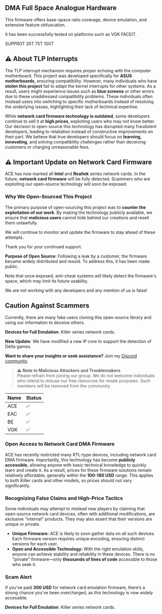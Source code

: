 ## DMA Full Space Analogue Hardware

This firmware offers base-space ratio coverage, device emulation, and extensive feature obfuscation. 

It has been successfully tested on platforms such as VGK FACEIT.

SUPPROT 35T 75T 100T

## ⚠️ About TLP Interrupts

The TLP interrupt mechanism requires proper echoing with the computer motherboard. This project was developed specifically for **ASUS motherboards**, ensuring compatibility. However, many individuals who have **stolen this project** fail to adapt the kernel interrupts for other systems. As a result, users might experience issues such as **blue screens** or other errors due to these unaddressed compatibility problems. These individuals often mislead users into switching to specific motherboards instead of resolving the underlying issues, highlighting their lack of technical expertise.

While **network card firmware technology is outdated**, some developers continue to sell it at **high prices**, exploiting users who may not know better. Our decision to open-source this technology has disrupted many fraudulent developers, leading to retaliation instead of constructive improvements on their part. We believe that true developers should focus on **learning, innovating**, and solving compatibility challenges rather than deceiving customers or charging unreasonable fees.

## ⚠️ Important Update on Network Card Firmware

ACE has now marked all **Intel** and **Realtek** series network cards. In the future, **network card firmware** will be fully detected. Scammers who are exploiting our open-source technology will soon be exposed.

### Why We Open-Sourced This Project
The primary purpose of open-sourcing this project was to **counter the exploitation of our work**. By making the technology publicly available, we ensure that **malicious users** cannot hide behind our creations and resell them unlawfully.

We will continue to monitor and update the firmware to stay ahead of these attempts.

Thank you for your continued support.

**Purpose of Open Source**: Following a leak by a customer, the firmware became widely distributed and resold. To address this, it has been made public. 

Note that once exposed, anti-cheat systems will likely detect the firmware's space, which may limit its future usability.

We are not working with any developers and any mention of us is false!

## Caution Against Scammers

Currently, there are many fake users cloning this open-source library and using our information to deceive others. 

**Devices for Full Emulation**: Killer series network cards.

**New Update**: We have modified a new IP core to support the detection of Delta games.

**Want to share your insights or seek assistance?** Join my [Discord community](https://discord.gg/SyuQjTQ3wp).

> ⚠️ **Note to Malicious Attackers and Troublemakers**  
> Please refrain from joining our group. We do not welcome individuals who intend to misuse our free resources for resale purposes. Such members will be removed from the community

| Name  | Status |
|-------|--------|
| ACE   | ✅     |
| EAC   | ✅     |
| BE    | ✅     |
| VGK   | ✅     |

### Open Access to Network Card DMA Firmware
ACE has recently restricted many RTL-type devices, including network card DMA firmware. Importantly, this technology has become **publicly accessible**, allowing anyone with basic technical knowledge to quickly learn and create it. As a result, prices for these firmware solutions remain relatively affordable, generally within the **100-180 USD** range. This applies to both Killer cards and other models, so prices should not vary significantly.

### Recognizing False Claims and High-Price Tactics
Some individuals may attempt to mislead new players by claiming that open-source network card devices, often with additional modifications, are exclusive "internal" products. They may also assert that their versions are unique or private. 

- **Unique Firmware:** ACE is likely to soon gather data on all such devices. Each firmware version requires unique encoding, ensuring distinct versions for each user.
- **Open and Accessible Technology:** With the right emulation skills, anyone can achieve stability and reliability in these devices. 
There is no "private" firmware—only **thousands of lines of code** accessible to those who seek it.

### Scam Alert
If you’ve paid **300 USD** for network card emulation firmware, there’s a strong chance you’ve been overcharged, as this technology is now widely accessible.

**Devices for Full Emulation**: Killer series network cards.

